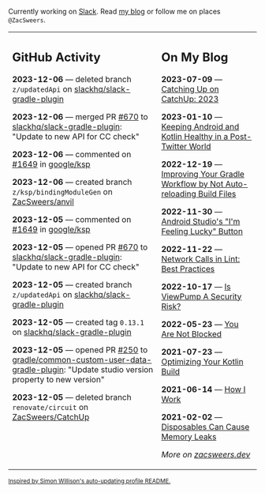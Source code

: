 Currently working on [Slack](https://slack.com/). Read [my blog](https://zacsweers.dev/) or follow me on places `@ZacSweers`.

<table><tr><td valign="top" width="60%">

## GitHub Activity
<!-- githubActivity starts -->
**2023-12-06** — deleted branch `z/updatedApi` on [slackhq/slack-gradle-plugin](https://github.com/slackhq/slack-gradle-plugin)

**2023-12-06** — merged PR [#670](https://github.com/slackhq/slack-gradle-plugin/pull/670) to [slackhq/slack-gradle-plugin](https://github.com/slackhq/slack-gradle-plugin): "Update to new API for CC check"

**2023-12-06** — commented on [#1649](https://github.com/google/ksp/pull/1649#issuecomment-1842179450) in [google/ksp](https://github.com/google/ksp)

**2023-12-06** — created branch `z/ksp/bindingModuleGen` on [ZacSweers/anvil](https://github.com/ZacSweers/anvil)

**2023-12-05** — commented on [#1649](https://github.com/google/ksp/pull/1649#issuecomment-1842054244) in [google/ksp](https://github.com/google/ksp)

**2023-12-05** — opened PR [#670](https://github.com/slackhq/slack-gradle-plugin/pull/670) to [slackhq/slack-gradle-plugin](https://github.com/slackhq/slack-gradle-plugin): "Update to new API for CC check"

**2023-12-05** — created branch `z/updatedApi` on [slackhq/slack-gradle-plugin](https://github.com/slackhq/slack-gradle-plugin)

**2023-12-05** — created tag `0.13.1` on [slackhq/slack-gradle-plugin](https://github.com/slackhq/slack-gradle-plugin)

**2023-12-05** — opened PR [#250](https://github.com/gradle/common-custom-user-data-gradle-plugin/pull/250) to [gradle/common-custom-user-data-gradle-plugin](https://github.com/gradle/common-custom-user-data-gradle-plugin): "Update studio version property to new version"

**2023-12-05** — deleted branch `renovate/circuit` on [ZacSweers/CatchUp](https://github.com/ZacSweers/CatchUp)
<!-- githubActivity ends -->
</td><td valign="top" width="40%">

## On My Blog
<!-- blog starts -->
**2023-07-09** — [Catching Up on CatchUp: 2023](https://www.zacsweers.dev/catching-up-on-catchup-2023/)

**2023-01-10** — [Keeping Android and Kotlin Healthy in a Post-Twitter World](https://www.zacsweers.dev/keeping-android-healthy/)

**2022-12-19** — [Improving Your Gradle Workflow by Not Auto-reloading Build Files](https://www.zacsweers.dev/improving-your-workflow-by-not-auto-reloading-build-files/)

**2022-11-30** — [Android Studio's "I'm Feeling Lucky" Button](https://www.zacsweers.dev/android-studios-im-feeling-lucky-button/)

**2022-11-22** — [Network Calls in Lint: Best Practices](https://www.zacsweers.dev/network-calls-in-lint-best-practices/)

**2022-10-17** — [Is ViewPump A Security Risk?](https://www.zacsweers.dev/is-viewpump-a-security-risk/)

**2022-05-23** — [You Are Not Blocked](https://www.zacsweers.dev/you-are-not-blocked/)

**2021-07-23** — [Optimizing Your Kotlin Build](https://www.zacsweers.dev/optimizing-your-kotlin-build/)

**2021-06-14** — [How I Work](https://www.zacsweers.dev/how-i-work/)

**2021-02-02** — [Disposables Can Cause Memory Leaks](https://www.zacsweers.dev/disposables-can-cause-memory-leaks/)
<!-- blog ends -->
_More on [zacsweers.dev](https://zacsweers.dev/)_
</td></tr></table>

<sub><a href="https://simonwillison.net/2020/Jul/10/self-updating-profile-readme/">Inspired by Simon Willison's auto-updating profile README.</a></sub>